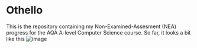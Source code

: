 # Othello
This is the repository containing my Non-Examined-Assesment (NEA) progress for the AQA A-level Computer Science course. So far, it looks a bit like this 
![image](https://user-images.githubusercontent.com/100051483/190808126-ca887f9c-e3cc-4810-8cc8-285ac6a607e6.png)

